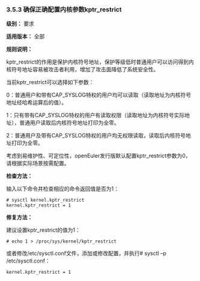 ### 3.5.3 确保正确配置内核参数kptr_restrict

**级别：** 要求

**适用版本：** 全部

**规则说明：** 

kptr_restrict的作用是保护内核符号地址，保护等级低时普通用户可以访问得到内核符号地址容易被攻击者利用，增加了攻击面降低了系统安全性。

当前kptr_restrict可以选择如下参数：

0：普通用户和带有CAP_SYSLOG特权的用户均可以读取（读取地址为内核符号地址经哈希运算后的值）。

1：只有带有CAP_SYSLOG特权的用户有读取权限（读取地址为内核符号实际地址），普通用户读取后内核符号地址打印为全零。

2：普通用户及带有CAP_SYSLOG特权的用户均无权限读取，读取后内核符号地址打印为全零。

考虑到易维护性、可定位性，openEuler发行版默认配置kptr_restrict参数为0，请根据实际场景按需配置。

**检查方法：**

输入以下命令并检查相应的命令返回值是否为1：

```
# sysctl kernel.kptr_restrict
kernel.kptr_restrict = 1
```

**修复方法：**

建议设置kptr_restrict的值为1：

```
# echo 1 > /proc/sys/kernel/kptr_restrict
```

或者修改/etc/sysctl.conf文件，添加或修改配置，并执行# sysctl –p /etc/sysctl.conf：

```
kernel.kptr_restrict = 1
```